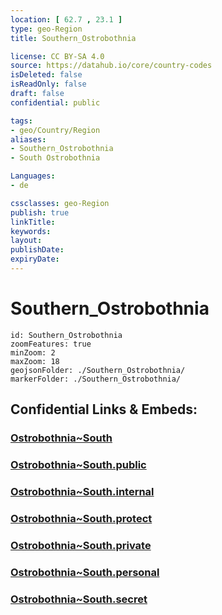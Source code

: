 ```yaml
---
location: [ 62.7 , 23.1 ] 
type: geo-Region
title: Southern_Ostrobothnia

license: CC BY-SA 4.0
source: https://datahub.io/core/country-codes
isDeleted: false
isReadOnly: false
draft: false
confidential: public

tags:
- geo/Country/Region
aliases:
- Southern_Ostrobothnia
- South Ostrobothnia

Languages:
- de

cssclasses: geo-Region
publish: true
linkTitle: 
keywords: 
layout: 
publishDate: 
expiryDate: 
---
```


# Southern_Ostrobothnia

```leaflet
id: Southern_Ostrobothnia
zoomFeatures: true 
minZoom: 2 
maxZoom: 18
geojsonFolder: ./Southern_Ostrobothnia/
markerFolder: ./Southern_Ostrobothnia/
```


## Confidential Links & Embeds: 

### [Ostrobothnia~South](/_Standards/Earth/Continent/Europe/Europe~North/Finland/Provinces~Finland/Western_Finland/counties~Western_Finland/Ostrobothnia~South.md) 

### [Ostrobothnia~South.public](/_public/Earth/Continent/Europe/Europe~North/Finland/Provinces~Finland/Western_Finland/counties~Western_Finland/Ostrobothnia~South.public.md) 

### [Ostrobothnia~South.internal](/_internal/Earth/Continent/Europe/Europe~North/Finland/Provinces~Finland/Western_Finland/counties~Western_Finland/Ostrobothnia~South.internal.md) 

### [Ostrobothnia~South.protect](/_protect/Earth/Continent/Europe/Europe~North/Finland/Provinces~Finland/Western_Finland/counties~Western_Finland/Ostrobothnia~South.protect.md) 

### [Ostrobothnia~South.private](/_private/Earth/Continent/Europe/Europe~North/Finland/Provinces~Finland/Western_Finland/counties~Western_Finland/Ostrobothnia~South.private.md) 

### [Ostrobothnia~South.personal](/_personal/Earth/Continent/Europe/Europe~North/Finland/Provinces~Finland/Western_Finland/counties~Western_Finland/Ostrobothnia~South.personal.md) 

### [Ostrobothnia~South.secret](/_secret/Earth/Continent/Europe/Europe~North/Finland/Provinces~Finland/Western_Finland/counties~Western_Finland/Ostrobothnia~South.secret.md)

